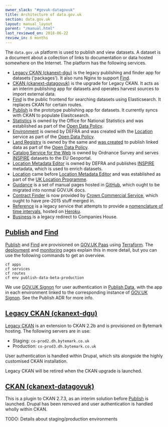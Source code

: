 ```yaml
---
owner_slack: "#govuk-datagovuk"
title: Architecture of data.gov.uk
section: data.gov.uk
layout: manual_layout
parent: "/manual.html"
last_reviewed_on: 2018-06-22
review_in: 6 months
---
```

[publish]: apps/datagovuk_publish
[find]: apps/datagovuk_find
[ckan]: apps/ckanext-datagovuk
[legacy-ckan]: https://github.com/datagovuk/ckanext-dgu
[paas]: https://docs.cloud.service.gov.uk/#technical-documentation-for-gov-uk-paas
[terraform]: https://github.com/alphagov/datagovuk_infrastructure
[signon]: manual/manage-sign-on-accounts
[deployment]: manual/data-gov-uk-deployment
[monitoring]: manual/data-gov-uk-monitoring
[signon-adr]: https://github.com/alphagov/datagovuk_publish/blob/master/doc/adr/0002-signon.md
[statistics]: http://statistics.data.gov.uk
[land-registry]: http://landregistry.data.gov.uk
[csw]: http://csw.data.gov.uk/geonetwork/srv/en/main.home
[location-mde]: http://locationmde.data.gov.uk
[guidance]: http://guidance.data.gov.uk
[business]: http://business.data.gov.uk/id/company/09747720
[location]: http://location.data.gov.uk/registry/
[environment]: http://environment.data.gov.uk/index.html
[guidance-github]: https://github.com/datagovuk/guidance
[open-data-policy]: https://www.gov.uk/government/publications/open-data-white-paper-unleashing-the-potential
[inspire]: http://inspire.ec.europa.eu/about-inspire
[uk-location-programme]: https://inspire.ec.europa.eu/events/conferences/inspire_2010/presentations/258_pdf_presentation.pdf
[contract-finder]: https://data.gov.uk/data/contracts-finder-archive/
[contract-finder-new]: https://www.contractsfinder.service.gov.uk/Search
[land-registry-birth]: https://assets.publishing.service.gov.uk/government/uploads/system/uploads/attachment_data/file/246732/0247.pdf
[reference]: http://reference.data.gov.uk
[time-interval-service]: https://github.com/alphagov/IntervalServer
[heroku]: https://docs.publishing.service.gov.uk/manual/review-apps.html#use-the-shared-heroku-account

The `data.gov.uk` platform is used to publish and view datasets. A dataset is a document about a collection of links to documentation or data hosted somewhere on the Internet. The platform has the following services.

  * [Legacy CKAN (ckanext-dgu)][legacy-ckan] is the legacy publishing and finder app for datasets ('packages'). It also runs Nginx to support [Find].
  * [CKAN (ckanext-datagovuk)][ckan] is the upgrade for Legacy CKAN. It acts as an interim publishing app for datasets and operates harvest sources to import external data.
  * [Find] is the public frontend for searching datasets using Elasticsearch. It replaces CKAN for certain routes.
  * [Publish] is the prototype publishing app for datasets. It currently syncs with CKAN to populate Elasitcsearch.
  * [Statistics] is owned by the Office for National Statistics and was established as part of the [Open Data Policy][open-data-policy].
  * [Environment][environment] is owned by DEFRA and was created with the [Location] service as part of the [Open Data Policy][open-data-policy].
  * [Land Registry][land-registry] is owned by the same and [was created][land-registry-birth] to publish linked data as part of the [Open Data Policy][open-data-policy].
  * [Catalog Service for the Web][csw] is owned by Ordnance Survey and serves [INSPIRE] datasets to the EU Geoportal.
  * [Location Metadata Editor][location-mde] is owned by DEFRA and publishes [INSPIRE] metadata, which is used to enrich datasets.
  * [Location] came before [Location Metadata Editor][location-mde] and was established as part of the [UK Location Programme][uk-location-programme].
  * [Guidance] is a set of manual pages hosted in [GitHub][guidance-github], which ought to be migrated into normal GOV.UK docs.
  * [Contract Finder][contract-finder] is now provided by [Crown Commercial Service][contract-finder-new], which ought to have pre-2015 stuff merged in.
  * [Reference][reference] is a legacy service that attempts to provide a [nomenclature of time intervals][time-interval-service], hosted on [Heroku][heroku].
  * [Business] is a legacy redirect to Companies House.

## [Publish] and [Find]

[Publish] and [Find] are provisioned on [GOV.UK Paas][paas] using [Terraform]. The [deployment] and [monitoring] pages explain this in more detail, but you can use the following commands to get an overview.

```
cf apps
cf services
cf routes
cf env publish-data-beta-production
```

We use [GOV.UK Signon][signon] for user authentication in [Publish Data][publish], with the app in each environment linked to the corresponding instance of [GOV.UK Signon][signon]. See the Publish ADR for more info.

## [Legacy CKAN (ckanext-dgu)][legacy-ckan]

[Legacy CKAN][legacy-ckan] is an extension to CKAN 2.2b and is provisioned on Bytemark hosting.  The following servers are in use:

* Staging: `co-prod2.dh.bytemark.co.uk`
* Production: `co-prod3.dh.bytemark.co.uk`

User authentication is handled within Drupal, which sits alongside the highly customised CKAN installation.

Legacy CKAN will be retired when the CKAN upgrade is launched.

## [CKAN (ckanext-datagovuk)][ckan]

This is a plugin to CKAN 2.7.3, as an interim solution before [Publish] is launched. Drupal has been removed and user authentication is handled wholly within CKAN.

TODO: Details about staging/production environments
